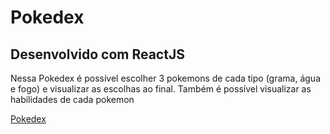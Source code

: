 <h1>Pokedex</h1>

<h2>Desenvolvido com ReactJS</h2>

<p>Nessa Pokedex é possível escolher 3 pokemons de cada tipo (grama, água e fogo) e visualizar as escolhas ao final. Também é possível visualizar as habilidades de cada pokemon</p>

<a href= "https://pokedex-react-beryl.vercel.app/" target="_blank" rel="external">Pokedex</a>
